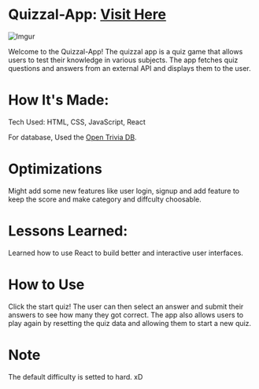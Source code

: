 # Quizzal-App: [Visit Here](https://quizzal-app.netlify.app/)

![Imgur](https://i.imgur.com/bPKFtqe.png?1)

Welcome to the Quizzal-App! The quizzal app is a quiz game that allows users to test their knowledge in various subjects. The app fetches quiz questions and answers from an external API and displays them to the user. 

# How It's Made:

Tech Used: HTML, CSS, JavaScript, React

For database, Used the [Open Trivia DB](https://opentdb.com/api_config.php).

# Optimizations

Might add some new features like user login, signup and add feature to keep the score and make category and diffculty choosable.

# Lessons Learned:

Learned how to use React to build better and interactive user interfaces.

# How to Use

Click the start quiz! The user can then select an answer and submit their answers to see how many they got correct. The app also allows users to play again by resetting the quiz data and allowing them to start a new quiz.

# Note

The default difficulty is setted to hard. xD
